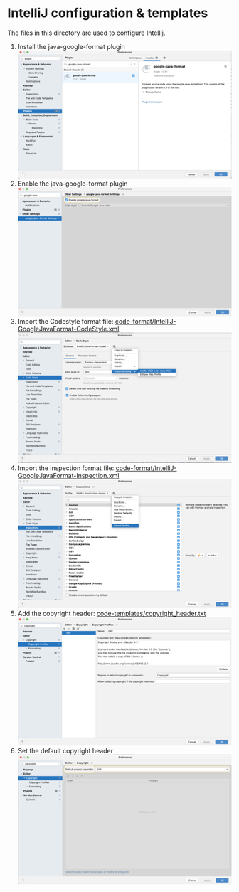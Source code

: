 # IntelliJ configuration & templates

The files in this directory are used to configure Intellij.

1. Install the java-google-format plugin
   ![Alt text](screenshots/1.%20install%20plugin.png)
2. Enable the java-google-format plugin
   ![Alt text](screenshots/2.%20enable%20plugin.png)
3. Import the Codestyle format file: [code-format/IntelliJ-GoogleJavaFormat-CodeStyle.xml](code-format/IntelliJ-GoogleJavaFormat-CodeStyle.xml)
   ![Alt text](screenshots/3.%20import%20codestyle.png)
4. Import the inspection format file: [code-format/IntelliJ-GoogleJavaFormat-Inspection.xml](code-format/IntelliJ-GoogleJavaFormat-Inspection.xml)
   ![Alt text](screenshots/4.%20import%20Inspection.png)
5. Add the copyright header: [code-templates/copyright_header.txt](code-templates/copyright_header.txt)
   ![Alt text](screenshots/5.%20add%20copyright.png)
6. Set the default copyright header
   ![Alt text](screenshots/6.%20set%20default%20copyright.png)
